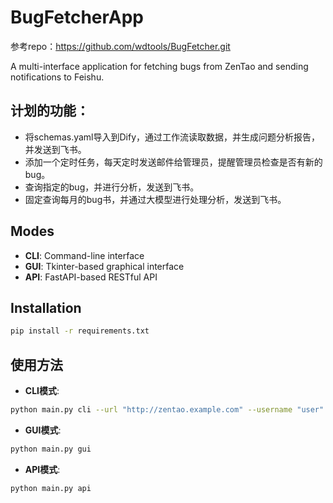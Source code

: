 # BugFetcherApp

参考repo：https://github.com/wdtools/BugFetcher.git

A multi-interface application for fetching bugs from ZenTao and sending notifications to Feishu.

## 计划的功能：
- 将schemas.yaml导入到Dify，通过工作流读取数据，并生成问题分析报告，并发送到飞书。
- 添加一个定时任务，每天定时发送邮件给管理员，提醒管理员检查是否有新的bug。
- 查询指定的bug，并进行分析，发送到飞书。
- 固定查询每月的bug书，并通过大模型进行处理分析，发送到飞书。

## Modes
- **CLI**: Command-line interface
- **GUI**: Tkinter-based graphical interface
- **API**: FastAPI-based RESTful API

## Installation
```bash
pip install -r requirements.txt
```

## 使用方法

- **CLI模式**:
``` bash
python main.py cli --url "http://zentao.example.com" --username "user" --password "pass" --interval 30
```
- **GUI模式**:
```bash
python main.py gui
```

- **API模式**:
```bash
python main.py api
```

